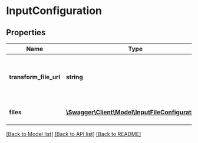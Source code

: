 # InputConfiguration

## Properties
Name | Type | Description | Notes
------------ | ------------- | ------------- | -------------
**transform_file_url** | **string** | Can be null. Use to transform multiple files with an XSLT file. | [optional] 
**files** | [**\Swagger\Client\Model\InputFileConfiguration[]**](InputFileConfiguration.md) | The list of files to get and read | 

[[Back to Model list]](../README.md#documentation-for-models) [[Back to API list]](../README.md#documentation-for-api-endpoints) [[Back to README]](../README.md)


